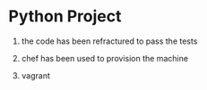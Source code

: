 # Python Project

1. the code has been refractured to pass the tests

2. chef has been used to provision the machine

3. vagrant
